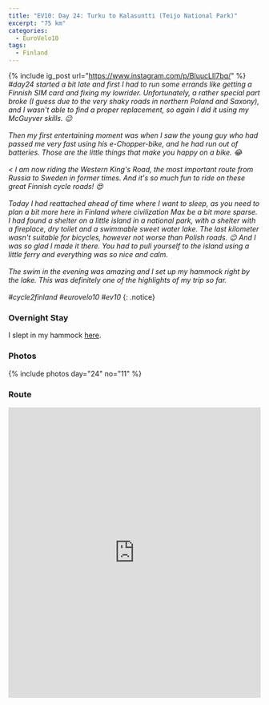 ```yaml
---
title: "EV10: Day 24: Turku to Kalasuntti (Teijo National Park)"
excerpt: "75 km"
categories:
  - EuroVelo10
tags:
  - Finland
---
```

{% include ig_post url="https://www.instagram.com/p/BluucLIl7bq/" %}
_#day24 started a bit late and first I had to run some errands like getting a Finnish SIM card and fixing my lowrider. Unfortunately, a rather special part broke (I guess due to the very shaky roads in northern Poland and Saxony), and I wasn't able to find a proper replacement, so again I did it using my McGuyver skills. 😉
<br><br>
Then my first entertaining moment was when I saw the young guy who had passed me very fast using his e-Chopper-bike, and he had run out of batteries. Those are the little things that make you happy on a bike. 😂
<br><br><
I am now riding the Western King's Road, the most important route from Russia to Sweden in former times. And it's so much fun to ride on these great Finnish cycle roads! 😍
<br><br>
Today I had reattached ahead of time where I want to sleep, as you need to plan a bit more here in Finland where civilization Max be a bit more sparse.
I had found a shelter on a little island in a national park, with a shelter with a fireplace, dry toilet and a swimmable sweet water lake. The last kilometer wasn't suitable for bicycles, however not worse than Polish roads. 😉 And I was so glad I made it there. You had to pull yourself to the island using a little ferry and everything was so nice and calm.
<br><br>
The swim in the evening was amazing and I set up my hammock right by the lake. This was definitely one of the highlights of my trip so far.
<br><br>
#cycle2finland #eurovelo10 #ev10_
{: .notice}

### Overnight Stay

I slept in my hammock [here](https://www.openstreetmap.org/node/6054118470).

### Photos

{% include photos day="24" no="11" %}

### Route

<iframe src="https://www.komoot.de/tour/40074669/embed?profile=1" width="100%" height="580" frameborder="0" scrolling="no"></iframe>
